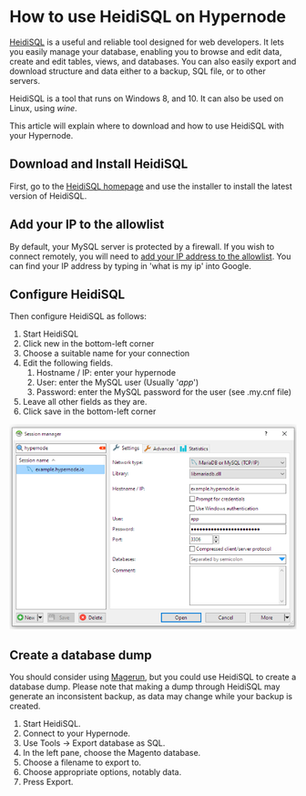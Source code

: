 <!-- source: https://support.hypernode.com/en/best-practices/database/how-to-use-heidisql-on-hypernode/ -->
# How to use HeidiSQL on Hypernode

[HeidiSQL](http://www.heidisql.com/) is a useful and reliable tool designed for web developers. It lets you easily manage your database, enabling you to browse and edit data, create and edit tables, views, and databases. You can also easily export and download structure and data either to a backup, SQL file, or to other servers.

HeidiSQL is a tool that runs on Windows 8, and 10. It can also be used on Linux, using *wine*.

This article will explain where to download and how to use HeidiSQL with your Hypernode.


Download and Install HeidiSQL
-----------------------------

First, go to the [HeidiSQL homepage](http://www.heidisql.com/download.php) and use the installer to install the latest version of HeidiSQL.

Add your IP to the allowlist
----------------------------

By default, your MySQL server is protected by a firewall. If you wish to connect remotely, you will need to [add your IP address to the allowlist](https://support.hypernode.com/en/hypernode/mysql/how-to-use-mysql-on-hypernode). You can find your IP address by typing in 'what is my ip' into Google.

Configure HeidiSQL
------------------

Then configure HeidiSQL as follows:

1. Start HeidiSQL
2. Click new in the bottom-left corner
3. Choose a suitable name for your connection
4. Edit the following fields.
	1. Hostname / IP: enter your hypernode
	2. User: enter the MySQL user (Usually '*app*')
	3. Password: enter the MySQL password for the user (see .my.cnf file)
5. Leave all other fields as they are.
6. Click save in the bottom-left corner

![](_res/nWXl2iE-72uA2piKTf0qsazhobAWv8pMqA.png)

Create a database dump
----------------------

You should consider using [Magerun](https://support.hypernode.com/knowledgebase/using-mysql-on-hypernode/#Using_Magerun), but you could use HeidiSQL to create a database dump. Please note that making a dump through HeidiSQL may generate an inconsistent backup, as data may change while your backup is created. 

1. Start HeidiSQL.
2. Connect to your Hypernode.
3. Use Tools -> Export database as SQL.
4. In the left pane, choose the Magento database.
5. Choose a filename to export to.
6. Choose appropriate options, notably data.
7. Press Export.
